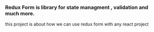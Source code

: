 ### Redux Form is library for state managment , validation and much more.

this project is about how we can use redux form with any react project 

